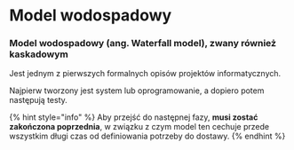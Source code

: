 # Model wodospadowy

### Model wodospadowy \(ang. Waterfall model\), zwany również kaskadowym

Jest jednym z pierwszych formalnych opisów projektów informatycznych. 

Najpierw tworzony jest system lub oprogramowanie, a dopiero potem następują testy. 

{% hint style="info" %}
Aby przejść do następnej fazy, **musi zostać zakończona poprzednia**, w związku z czym model ten cechuje przede wszystkim długi czas od definiowania potrzeby do dostawy.
{% endhint %}



